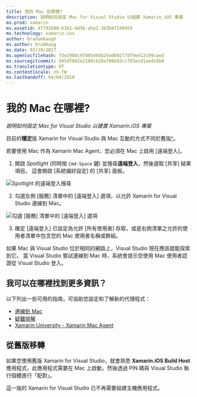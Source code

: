 ```yaml
---
title: 我的 Mac 在哪裡?
description: 說明如何設定 Mac for Visual Studio 以組建 Xamarin.iOS 專案
ms.prod: xamarin
ms.assetid: 4f792690-b3b1-4d56-a5e2-363b4f246059
ms.technology: xamarin-ios
author: bradumbaugh
ms.author: brumbaug
ms.date: 03/19/2017
ms.openlocfilehash: f3e2988c9700549db24ad69277df9e412c99caed
ms.sourcegitcommit: 945df041e2180cb20af08b83cc703ecd1aedc6b0
ms.translationtype: HT
ms.contentlocale: zh-TW
ms.lasthandoff: 04/04/2018
---
```

# <a name="wheres-my-mac"></a>我的 Mac 在哪裡?

_說明如何設定 Mac for Visual Studio 以建置 Xamarin.iOS 專案_

目前的**穩定**版 Xamarin for Visual Studio 與 Mac 互動的方式不同於舊版[^](#earlier-versions)。

若要使用 Mac 作為 Xamarin Mac Agent，您必須在 Mac 上啟用 [遠端登入]。

1. 開啟 *Spotlight* (同時按 `Cmd-Space` 鍵) 並搜尋**遠端登入**，然後選取 [共享] 結果項目。 這會開啟 [系統偏好設定] 的 [共享] 面板。

  ![](visual-studio-ssh-images/spotlight.png "Spotlight 的遠端登入搜尋")

2. 勾選左側 [服務] 清單中的 [遠端登入] 選項，以允許 Xamarin for Visual Studio 連線到 Mac。

  ![](visual-studio-ssh-images/sharing.png "勾選 [服務] 清單中的 [遠端登入] 選項")

3. 確定 [遠端登入] 已設定為允許 [所有使用者] 存取，或是右側清單之允許的使用者清單中包含您的 Mac 使用者名稱或群組。

如果 Mac 與 Visual Studio 位於相同的網路上，Visual Studio 現在應該就能探索到它。
當 Visual Studio 嘗試連線到 Mac 時，系統會提示您使用 Mac 使用者認證從 Visual Studio 登入。

## <a name="where-can-i-find-more-information"></a>我可以在哪裡找到更多資訊？

以下列出一些可用的指南，可協助您設定和了解新的代理程式：

- [連線到 Mac](~/ios/get-started/installation/windows/connecting-to-mac/index.md)
- [疑難排解](~/ios/get-started/installation/windows/connecting-to-mac/troubleshooting.md)
- [Xamarin University - Xamarin Mac Agent](https://university.xamarin.com/lightninglectures/xamarin-mac-agent)

<a name="earlier-versions" />

## <a name="migrating-from-previous-versions"></a>從舊版移轉

如果您使用舊版 Xamarin for Visual Studio，就會熟悉 **Xamarin.iOS Build Host** 應用程式，此應用程式需要在 Mac 上啟動，然後透過 PIN 碼與 Visual Studio 執行個體進行「配對」。

這一版的 Xamarin for Visual Studio 已不再需要組建主機應用程式。
